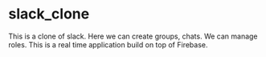 # slack_clone
This is a clone of slack. Here we can create groups, chats. We can manage roles. This is a real time application build on top of Firebase.

